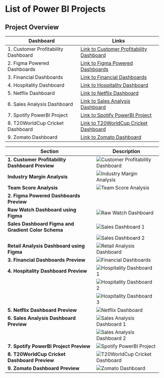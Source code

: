 # List of Power BI Projects


## Project Overview

| Dashboard                        | Links                                  |
|----------------------------------|----------------------------------------|
|1. Customer Profitability Dashboard | [Link to Customer Profitability Dashboard](#) |
| 2. Figma Powered Dashboards        | [Link to Figma Powered Dashboards](#)   |
| 3. Financial Dashboards            | [Link to Financial Dashboards](#)       |
| 4. Hospitality Dashboard           | [Link to Hospitality Dashboard](#)      |
| 5. Netflix Dashboard               | [Link to Netflix Dashboard](#)          |
| 6. Sales Analysis Dashboard        | [Link to Sales Analysis Dashboard](#)   |
| 7. Spotify PowerBI Project         | [Link to Spotify PowerBI Project](#)    |
| 8. T20WorldCup Cricket Dashboard   | [Link to T20WorldCup Cricket Dashboard](#) |
| 9. Zomato Dashboard                | [Link to Zomato Dashboard](#)           |

| Section | Description |
|---------|-------------|
| **1. Customer Profitability Dashboard Preview** | ![Customer Profitability Dashboard](https://github.com/sonuf123/Power-BI-Project/assets/24766030/111ef139-bc05-470f-98ab-05807d138dc6) |
| **Industry Margin Analysis** | ![Industry Margin Analysis](https://github.com/sonuf123/Power-BI-Project/assets/24766030/06c90de0-57a6-4351-9b98-7ae834b84bfb) |
| **Team Score Analysis** | ![Team Score Analysis](https://github.com/sonuf123/Power-BI-Project/assets/24766030/02f77438-7db5-4af1-9c14-9aaeaed1ce28) |
| **2. Figma Powered Dashboards Preview** | |
| **Raw Watch Dashboard using Figma** | ![Raw Watch Dashboard](https://github.com/sonuf123/Power-BI-Project/assets/24766030/9f88fdb6-8bd8-400c-a57a-6dae7a410fab) |
| **Sales Dashboard Figma and Gradient Color Schema** | ![Sales Dashboard 1](https://github.com/sonuf123/Power-BI-Project/assets/24766030/1cea6ad2-50a3-4d25-ab13-756c655e695f) |
| | ![Sales Dashboard 2](https://github.com/sonuf123/Power-BI-Project/assets/24766030/c7e9344e-7fb7-4a15-a5fc-5838f87e7608) |
| **Retail Analysis Dashboard using Figma** | ![Retail Analysis Dashboard](https://github.com/sonuf123/Power-BI-Project/assets/24766030/464cf8e7-231f-4a8f-84a3-cc46d101de23) |
| **3. Financial Dashboards Preview** | ![Financial Dashboards](https://github.com/sonuf123/Power-BI-Project/assets/24766030/48809469-85d2-49a6-9746-71c9b7af8915) |
| **4. Hospitality Dashboard Preview** | ![Hospitality Dashboard 1](https://github.com/sonuf123/Power-BI-Project/assets/24766030/a4f066af-9e4a-422d-b34a-bd3fd24cba52) |
| | ![Hospitality Dashboard 2](https://github.com/sonuf123/Power-BI-Project/assets/24766030/0a9d0bd6-a2d6-41a8-a991-1b7616d2053e) |
| | ![Hospitality Dashboard 3](https://github.com/sonuf123/Power-BI-Project/assets/24766030/a55f7d50-baad-4e81-8215-54fad290d3f9) |
| **5. Netflix Dashboard Preview** | ![Netflix Dashboard](https://github.com/sonuf123/Power-BI-Project/assets/24766030/ed52a7ca-8432-4ff6-9b62-0c2cdd0445ce) |
| **6. Sales Analysis Dashboard Preview** | ![Sales Analysis Dashboard 1](https://github.com/sonuf123/Power-BI-Project/assets/24766030/4597bb42-f3ab-4fa8-a342-65a93913d712) |
| | ![Sales Analysis Dashboard 2](https://github.com/sonuf123/Power-BI-Project/assets/24766030/1011a444-9386-48b8-b88b-e2f597fe3a2b) |
| **7. Spotify PowerBI Project Preview** | ![Spotify PowerBI Project](https://github.com/sonuf123/Power-BI-Project/assets/24766030/990f3c2b-7edb-441a-80c9-f74ac0ca0c96) |
| **8. T20WorldCup Cricket Dashboard Preview** | ![T20WorldCup Cricket Dashboard](https://github.com/sonuf123/Power-BI-Project/assets/24766030/a2ddd0b6-132f-46cd-ae50-172e9b045f74) |
| **9. Zomato Dashboard Preview** | ![Zomato Dashboard](https://github.com/sonuf123/Power-BI-Project/assets/24766030/92c3f4a3-db3a-444d-b0cd-bf3ba33aab7e) |
